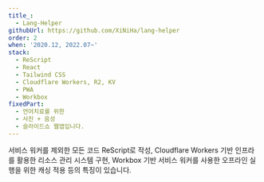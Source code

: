 ```yaml
---
title_:
  - Lang-Helper
githubUrl: https://github.com/XiNiHa/lang-helper
order: 2
when: '2020.12, 2022.07~'
stack:
  - ReScript
  - React
  - Tailwind CSS
  - Cloudflare Workers, R2, KV
  - PWA
  - Workbox
fixedPart:
  - 언어치료를 위한
  - 사진 + 음성
  - 슬라이드쇼 웹앱입니다.
---
```


<span class="nw">서비스 워커를 제외한</span>
<span class="nw">모든 코드 ReScript로 작성,</span>
<span class="nw">Cloudflare Workers 기반 인프라를 활용한</span>
<span class="nw">리소스 관리 시스템 구현,</span>
<span class="nw">Workbox 기반 서비스 워커를 사용한</span>
<span class="nw">오프라인 실행을 위한 캐싱 적용</span>
<span class="nw">등의 특징이 있습니다.</span>
